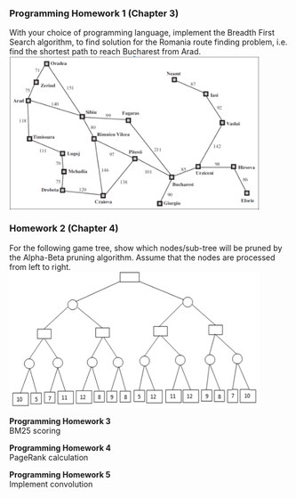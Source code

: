### Programming Homework 1 (Chapter 3)  
With your choice of programming language, implement the Breadth First Search algorithm, to find solution for the Romania route finding problem, i.e. find the shortest path to reach Bucharest from Arad.  
<img src="map-romania.png" align="middle" width="450"/>  

### Homework 2 (Chapter 4)
For the following game tree, show which nodes/sub-tree will be pruned by the Alpha-Beta pruning algorithm. Assume that the nodes are processed from left to right.  
<img src="alpha-beta.png" align="middle" width="450"/>

**Programming Homework 3**  
BM25 scoring

**Programming Homework 4**  
PageRank calculation

**Programming Homework 5**  
Implement convolution
